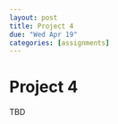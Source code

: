 ```yaml
---
layout: post
title: Project 4
due: "Wed Apr 19"
categories: [assignments]
---
```


# Project 4

TBD


